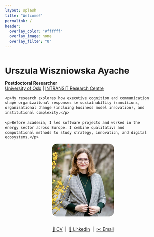 ```yaml
---
layout: splash
title: "Welcome!"
permalink: /
header:
  overlay_color: "#ffffff"
  overlay_image: none
  overlay_filter: "0"
---
```


<div style="display: flex; align-items: center; justify-content: space-between; flex-wrap: wrap;">
  <div style="flex: 1; min-width: 300px; padding-right: 20px;">
    <h1 style="margin-bottom: 0.5em;">Urszula Wiszniowska Ayache</h1>
    <p><strong>Postdoctoral Researcher</strong><br>
    <a href="https://www.uio.no/english/" target="_blank">University of Oslo</a> | <a href="https://www.sv.uio.no/tik/english/research/centre/intransit/" target="_blank">INTRANSIT Research Centre</a></p>

    <p>My research explores how executive cognition and communication shape organizational responses to sustainability transitions, organisational change (incluing business model innovation), and institutional complexity.</p>

    <p>Before academia, I led software projects and worked in the energy sector across Europe. I combine qualitative and computational methods to study strategy, innovation, and digital ecosystems.</p>
  </div>

  <div style="flex: 1; min-width: 250px; text-align: center;">
    <img src="/images/Photo.jpg" alt="Urszula Wiszniowska Ayache" style="max-width: 200px; border-radius: 16px; margin-bottom: 1em;" />
    <p>
      <a href="/cv/" target="_blank">📄 CV</a> &nbsp;|&nbsp;
      <a href="https://www.linkedin.com/in/urszulawiszniowskaayache/" target="_blank">🔗 LinkedIn</a> &nbsp;|&nbsp;
      <a href="mailto:urszulwa@ifi.uio.no">✉️ Email</a>
    </p>
  </div>
</div>
